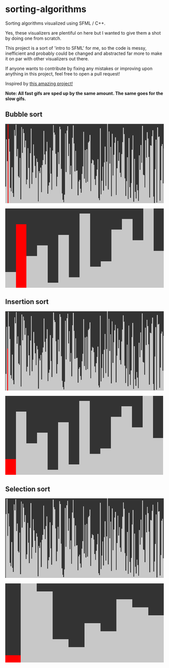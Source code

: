 # sorting-algorithms
Sorting algorithms visualized using SFML / C++.

Yes, these visualizers are plentiful on here but I wanted to give them a shot by doing one from scratch.

This project is a sort of 'intro to SFML' for me, so the code is messy, inefficient and probably could be changed and abstracted far more to make it on par with other visualizers out there.

If anyone wants to contribute by fixing any mistakes or improving upon anything in this project, feel free to open a pull request!

Inspired by [this amazing project!](https://github.com/bingmann/sound-of-sorting) 

**Note: All fast gifs are sped up by the same amount. The same goes for the slow gifs.**

## Bubble sort 
![Fast Bubble Sort](https://raw.githubusercontent.com/limepixl/sorting-algorithms/master/gifs/fast-bubblesort.gif)

![Slow Bubble Sort](https://raw.githubusercontent.com/limepixl/sorting-algorithms/master/gifs/slow-bubblesort.gif)

## Insertion sort
![Fast Insertion Sort](https://raw.githubusercontent.com/limepixl/sorting-algorithms/master/gifs/fast-insertionsort.gif)

![Slow Insertion Sort](https://raw.githubusercontent.com/limepixl/sorting-algorithms/master/gifs/slow-insertionsort.gif)

## Selection sort
![Fast Selection Sort](https://raw.githubusercontent.com/limepixl/sorting-algorithms/master/gifs/fast-selectionsort.gif)

![Slow Selection Sort](https://raw.githubusercontent.com/limepixl/sorting-algorithms/master/gifs/slow-selectionsort.gif)

